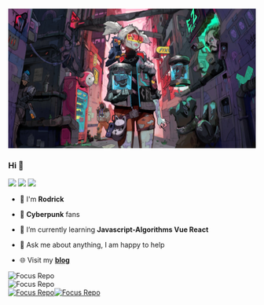![image-20201123182817456](public/16618-wallhaven-rd3wrq.webp)

### Hi  👋

[![](https://badgen.net/badge/blog/檐上有月☽/?icon=sourcegraph&color=FFC83D)](https://rodrick.cn) [![](https://badgen.net/badge/github/Rodrick278/?icon=github&color=blue&label)](https://github.com/rodrick278/) [![](https://badgen.net/badge/yuque/yuque/?icon=telegram&color=34CE7B&label)](https://www.yuque.com/rodrick-miz0p)

- 🔭 I'm **Rodrick**

- 🦾 **Cyberpunk** fans

- 🌱 I’m currently learning  **Javascript-Algorithms Vue React**

- 💬 Ask me about anything, I am happy to help

- 🌐 Visit my **[blog](https://rodrick.cn/)**

  

![Focus Repo](https://github-readme-stats.anuraghazra1.vercel.app/api/top-langs/?username=rodrick278&layout=compact&theme=material-palenight)<br/>
![Focus Repo](https://github-readme-stats.vercel.app/api?username=rodrick278&theme=material-palenight)<br/>
[![Focus Repo](https://github-readme-stats.vercel.app/api/pin/?username=rodrick278&repo=rodrick278.github.io&show_owner=true&theme=material-palenight)](https://github.com/rodrick278/rodrick278.github.io)[![Focus Repo](https://github-readme-stats.vercel.app/api/pin/?username=rodrick278&repo=Mall&show_owner=true&theme=material-palenight)](https://github.com/rodrick278/Mall)
